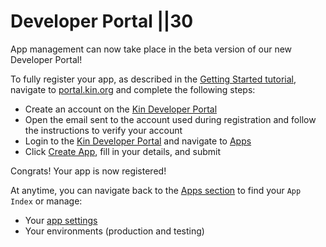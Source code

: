 # Developer Portal ||30

App management can now take place in the beta version of our new Developer Portal!

To fully register your app, as described in the [Getting Started tutorial](/tutorials/#getting-started), navigate to [portal.kin.org](https://portal.kin.org) and complete the following steps:

- Create an account on the [Kin Developer Portal](https://portal.kin.org/register)
- Open the email sent to the account used during registration and follow the instructions to verify your account
- Login to the [Kin Developer Portal](https://portal.kin.org) and navigate to [Apps](https://portal.kin.org/apps)
- Click [Create App](https://portal.kin.org/apps/create), fill in your details, and submit

Congrats! Your app is now registered!

At anytime, you can navigate back to the [Apps section](https://portal.kin.org/apps) to find your `App Index` or manage:

- Your [app settings](https://portal.kin.org/apps)
- Your environments (production and testing)
